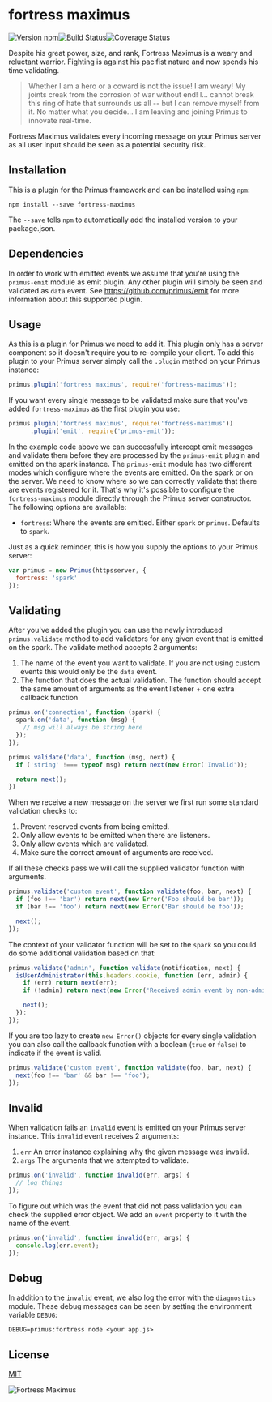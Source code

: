 # fortress maximus

[![Version npm](https://img.shields.io/npm/v/fortress-maximus.svg?style=flat-square)](https://www.npmjs.com/package/fortress-maximus)[![Build Status](https://img.shields.io/github/workflow/status/primus/fortress-maximus/CI/master?label=CI&style=flat-square)](https://github.com/primus/fortress-maximus/actions?query=workflow%3ACI+branch%3Amaster)[![Coverage Status](https://img.shields.io/coveralls/primus/fortress-maximus/master.svg?style=flat-square)](https://coveralls.io/r/primus/fortress-maximus?branch=master)

Despite his great power, size, and rank, Fortress Maximus is a weary and
reluctant warrior. Fighting is against his pacifist nature and now spends his
time validating.

> Whether I am a hero or a coward is not the issue! I am weary! My joints creak
> from the corrosion of war without end! I... cannot break this ring of hate that
> surrounds us all -- but I can remove myself from it. No matter what you
> decide... I am leaving and joining Primus to innovate real-time.

Fortress Maximus validates every incoming message on your Primus server as all
user input should be seen as a potential security risk.

## Installation

This is a plugin for the Primus framework and can be installed using `npm`:

```
npm install --save fortress-maximus
```

The `--save` tells `npm` to automatically add the installed version to your
package.json.

## Dependencies

In order to work with emitted events we assume that you're using the
`primus-emit` module as emit plugin. Any other plugin will simply be seen and
validated as `data` event. See https://github.com/primus/emit for more
information about this supported plugin.

## Usage

As this is a plugin for Primus we need to add it. This plugin only has a server
component so it doesn't require you to re-compile your client. To add this
plugin to your Primus server simply call the `.plugin` method on your Primus
instance:

```js
primus.plugin('fortress maximus', require('fortress-maximus'));
```

If you want every single message to be validated make sure that you've added
`fortress-maximus` as the first plugin you use:

```js
primus.plugin('fortress maximus', require('fortress-maximus'))
      .plugin('emit', require('primus-emit'));
```

In the example code above we can successfully intercept emit messages and
validate them before they are processed by the `primus-emit` plugin and emitted
on the spark instance. The `primus-emit` module has two different modes which
configure where the events are emitted. On the spark or on the server. We need
to know where so we can correctly validate that there are events registered
for it. That's why it's possible to configure the `fortress-maximus` module
directly through the Primus server constructor. The following options are
available:

- `fortress`: Where the events are emitted. Either `spark` or `primus`.
  Defaults to `spark`.

Just as a quick reminder, this is how you supply the options to your Primus
server:

```js
var primus = new Primus(httpsserver, {
  fortress: 'spark'
});
```

## Validating

After you've added the plugin you can use the newly introduced `primus.validate`
method to add validators for any given event that is emitted on the spark. The
validate method accepts 2 arguments:

1. The name of the event you want to validate. If you are not using custom
   events this would only be the `data` event.
2. The function that does the actual validation. The function should accept the
   same amount of arguments as the event listener + one extra callback function

```js
primus.on('connection', function (spark) {
  spark.on('data', function (msg) {
    // msg will always be string here
  });
});

primus.validate('data', function (msg, next) {
  if ('string' !=== typeof msg) return next(new Error('Invalid'));

  return next();
})
```

When we receive a new message on the server we first run some standard
validation checks to:

1. Prevent reserved events from being emitted.
2. Only allow events to be emitted when there are listeners.
3. Only allow events which are validated.
4. Make sure the correct amount of arguments are received.

If all these checks pass we will call the supplied validator function with
arguments.

```js
primus.validate('custom event', function validate(foo, bar, next) {
  if (foo !== 'bar') return next(new Error('Foo should be bar'));
  if (bar !== 'foo') return next(new Error('Bar should be foo'));

  next();
});
```

The context of your validator function will be set to the `spark` so you could
do some additional validation based on that:

```js
primus.validate('admin', function validate(notification, next) {
  isUserAdministrator(this.headers.cookie, function (err, admin) {
    if (err) return next(err);
    if (!admin) return next(new Error('Received admin event by non-admin'));

    next();
  }):
});
```

If you are too lazy to create `new Error()` objects for every single validation
you can also call the callback function with a boolean (`true` or `false`) to
indicate if the event is valid.

```js
primus.validate('custom event', function validate(foo, bar, next) {
  next(foo !== 'bar' && bar !== 'foo');
});
```

## Invalid

When validation fails an `invalid` event is emitted on your Primus server
instance. This `invalid` event receives 2 arguments:

1. `err` An error instance explaining why the given message was invalid.
2. `args` The arguments that we attempted to validate.

```js
primus.on('invalid', function invalid(err, args) {
  // log things
});
```

To figure out which was the event that did not pass validation you can check
the supplied error object. We add an `event` property to it with the name of
the event.

```js
primus.on('invalid', function invalid(err, args) {
  console.log(err.event);
});
```

## Debug

In addition to the `invalid` event, we also log the error with the `diagnostics`
module. These debug messages can be seen by setting the environment variable
`DEBUG`:

```
DEBUG=primus:fortress node <your app.js>
```

## License

[MIT](LICENSE)

![Fortress Maximus](https://raw.githubusercontent.com/primus/fortress-maximus/master/logo.jpg)
